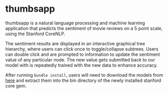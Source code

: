 thumbsapp
=========

thumbsapp is a natural language processing and machine learning application that predicts the sentiment of movie reviews on a 5 point scale, using the Stanford CoreNLP.

The sentiment results are displayed in an interactive graphical tree hierarchy, where users can click once to toggle/collapse subtrees. Users can double click and are prompted to information to update the sentiment value of any particular node. The new value gets submitted back to our model with is repeatedly trained with the new data to enhance accuracy.

After running ```bundle install```, users will need to download the models from [here](http://central.maven.org/maven2/edu/stanford/nlp/stanford-corenlp/3.5.0/stanford-corenlp-3.5.0.jar) and extract them into the bin directory of the newly installed stanford core gem.
